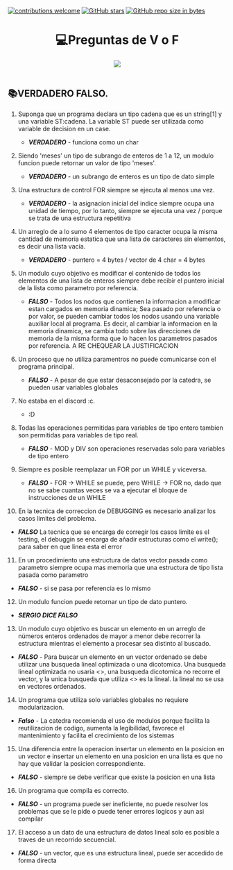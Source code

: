 [![contributions welcome](https://img.shields.io/badge/contributions-welcome-brightgreen.svg?style=flat)](https://github.com/FabianMartinez1234567/CADP)
[![GitHub stars](https://img.shields.io/github/stars/FabianMartinez1234567/CADP)](https://github.com/FabianMartinez1234567/CADP/stargazers/)
[![GitHub repo size in bytes](https://img.shields.io/github/repo-size/FabianMartinez1234567/CADP)](https://github.com/FabianMartinez1234567/CADP)
<h1 align="center"> 💻Preguntas de V o F </h1>
<div align="center">
<img src="https://media.giphy.com/media/l4JA1COQqiZB6/giphy.gif"/>
 </div>
<br>

## 📚VERDADERO FALSO.

1. Suponga que un programa declara un tipo cadena que es un string[1] y una variable ST:cadena. La variable ST puede ser utilizada como variable de decision en un case.
   - ***VERDADERO*** - funciona como un char

2. Siendo 'meses' un tipo de subrango de enteros de 1 a 12, un modulo funcion puede retornar un valor de tipo 'meses'. 
   - ***VERDADERO*** - un subrango de enteros es un tipo de dato simple

3. Una estructura de control FOR siempre se ejecuta al menos una vez. 
   - ***VERDADERO*** - la asignacion inicial del indice siempre ocupa una unidad de tiempo, por lo tanto, siempre se ejecuta una vez / porque se trata de una estructura repetitiva

4. Un arreglo de a lo sumo 4 elementos de tipo caracter ocupa la misma cantidad de memoria estatica que una lista de caracteres sin elementos, es decir una lista vacía. 
   - ***VERDADERO*** - puntero = 4 bytes / vector de 4 char = 4 bytes

5. Un modulo cuyo objetivo es modificar el contenido de todos los elementos de una lista de enteros siempre debe recibir el puntero inicial de la lista como parametro por referencia. 
   - ***FALSO*** - Todos los nodos que contienen la informacion a modificar estan cargados en memoria dinamica; Sea pasado por referencia o por valor, se pueden cambiar todos los nodos usando una variable auxiliar local al programa. Es decir, al cambiar la informacion en la memoria dinamica, se cambia todo sobre las direcciones de memoria de la misma forma que lo hacen los parametros pasados por referencia. A RE CHEQUEAR LA JUSTIFICACION

6. Un proceso que no utiliza paramentros no puede comunicarse con el programa principal. 
   - ***FALSO*** - A pesar de que estar desaconsejado por la catedra, se pueden usar variables globales

7. No estaba en el discord :c.
   - :D

8. Todas las operaciones permitidas para variables de tipo entero tambien son permitidas para variables de tipo real. 
   - ***FALSO*** - MOD y DIV son operaciones reservadas solo para variables de tipo entero

9. Siempre es posible reemplazar un FOR por un WHILE y viceversa. 
   - ***FALSO***  - FOR -> WHILE se puede, pero WHILE -> FOR no, dado que no se sabe cuantas veces se va a ejecutar el bloque de instrucciones de un WHILE

10. En la tecnica de correccion de DEBUGGING es necesario analizar los casos limites del problema. 
   - ***FALSO*** La tecnica que se encarga de corregir los casos limite es el testing, el debuggin se encarga de añadir estructuras como el write(); para saber en que linea esta el error

11. En un procedimiento una estructura de datos vector pasada como parametro siempre ocupa mas memoria que una estructura de tipo lista pasada como parametro 
   - ***FALSO*** - si se pasa por referencia es lo mismo

12. Un modulo funcion puede retornar un tipo de dato puntero. 
   - ***SERGIO DICE FALSO***

13. Un modulo cuyo objetivo es buscar un elemento en un arreglo de números enteros ordenados de mayor a menor debe recorrer la estructura mientras el elemento a procesar sea distinto al buscado. 
   - ***FALSO*** - Para buscar un elemento en un vector ordenado se debe utilizar una busqueda lineal optimizada o una dicotomica. Una busqueda lineal optimizada no usaria <>, una busqueda dicotomica no recorre el vector, y la unica busqueda que utiliza <> es la lineal. la lineal no se usa en vectores ordenados.

14. Un programa que utiliza solo variables globales no requiere modularizacion.
   - ***Falso*** - La catedra recomienda el uso de modulos porque facilita la reutilizacion de codigo, aumenta la legibilidad, favorece el mantenimiento y facilita el crecimiento de los sistemas

15. Una diferencia entre la operacion insertar un elemento en la posicion en un vector e insertar un elemento en una posicion en una lista es que no hay que validar la posicion correspondiente.
   -  ***FALSO*** - siempre se debe verificar que existe la posicion en una lista

16. Un programa que compila es correcto.
   - ***FALSO*** - un programa puede ser ineficiente, no puede resolver los problemas que se le pide o puede tener errores logicos y aun asi compilar

17. El acceso a un dato de una estructura de datos lineal solo es posible a traves de un recorrido secuencial. 
   - ***FALSO*** - un vector, que es una estructura lineal, puede ser accedido de forma directa
